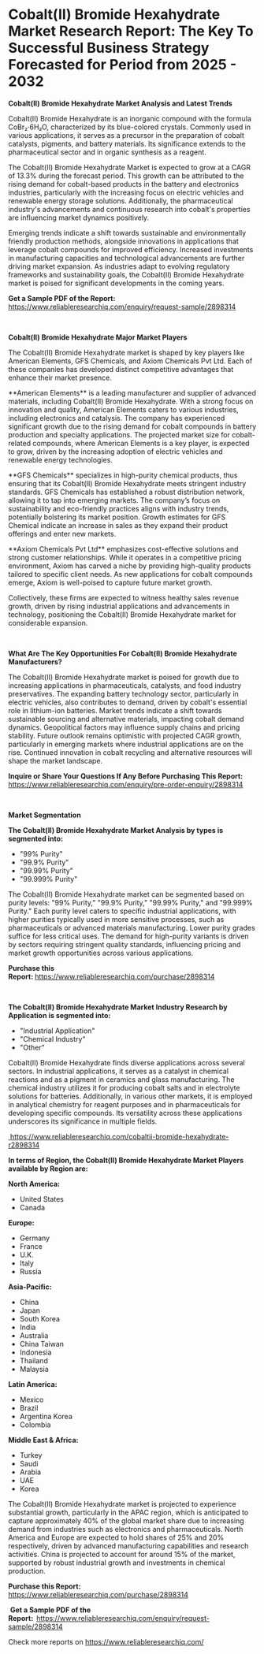 <p><h1>Cobalt(II) Bromide Hexahydrate Market Research Report: The Key To Successful Business Strategy Forecasted for Period from 2025 - 2032</h1></p><p><strong>Cobalt(II) Bromide Hexahydrate Market Analysis and Latest Trends</strong></p>
<p><p>Cobalt(II) Bromide Hexahydrate is an inorganic compound with the formula CoBr₂·6H₂O, characterized by its blue-colored crystals. Commonly used in various applications, it serves as a precursor in the preparation of cobalt catalysts, pigments, and battery materials. Its significance extends to the pharmaceutical sector and in organic synthesis as a reagent.</p><p>The Cobalt(II) Bromide Hexahydrate Market is expected to grow at a CAGR of 13.3% during the forecast period. This growth can be attributed to the rising demand for cobalt-based products in the battery and electronics industries, particularly with the increasing focus on electric vehicles and renewable energy storage solutions. Additionally, the pharmaceutical industry's advancements and continuous research into cobalt's properties are influencing market dynamics positively. </p><p>Emerging trends indicate a shift towards sustainable and environmentally friendly production methods, alongside innovations in applications that leverage cobalt compounds for improved efficiency. Increased investments in manufacturing capacities and technological advancements are further driving market expansion. As industries adapt to evolving regulatory frameworks and sustainability goals, the Cobalt(II) Bromide Hexahydrate market is poised for significant developments in the coming years.</p></p>
<p><strong>Get a Sample PDF of the Report:&nbsp;</strong> <a href="https://www.reliableresearchiq.com/enquiry/request-sample/2898314?utm_campaign=3103&utm_medium=2&utm_source=Github&utm_content=ia&utm_term=15032025&utm_id=cobaltii-bromide-hexahydrate">https://www.reliableresearchiq.com/enquiry/request-sample/2898314</a></p>
<p>&nbsp;</p>
<p><strong>Cobalt(II) Bromide Hexahydrate Major Market Players</strong></p>
<p><p>The Cobalt(II) Bromide Hexahydrate market is shaped by key players like American Elements, GFS Chemicals, and Axiom Chemicals Pvt Ltd. Each of these companies has developed distinct competitive advantages that enhance their market presence.</p><p>**American Elements** is a leading manufacturer and supplier of advanced materials, including Cobalt(II) Bromide Hexahydrate. With a strong focus on innovation and quality, American Elements caters to various industries, including electronics and catalysis. The company has experienced significant growth due to the rising demand for cobalt compounds in battery production and specialty applications. The projected market size for cobalt-related compounds, where American Elements is a key player, is expected to grow, driven by the increasing adoption of electric vehicles and renewable energy technologies.</p><p>**GFS Chemicals** specializes in high-purity chemical products, thus ensuring that its Cobalt(II) Bromide Hexahydrate meets stringent industry standards. GFS Chemicals has established a robust distribution network, allowing it to tap into emerging markets. The company’s focus on sustainability and eco-friendly practices aligns with industry trends, potentially bolstering its market position. Growth estimates for GFS Chemical indicate an increase in sales as they expand their product offerings and enter new markets.</p><p>**Axiom Chemicals Pvt Ltd** emphasizes cost-effective solutions and strong customer relationships. While it operates in a competitive pricing environment, Axiom has carved a niche by providing high-quality products tailored to specific client needs. As new applications for cobalt compounds emerge, Axiom is well-poised to capture future market growth.</p><p>Collectively, these firms are expected to witness healthy sales revenue growth, driven by rising industrial applications and advancements in technology, positioning the Cobalt(II) Bromide Hexahydrate market for considerable expansion.</p></p>
<p>&nbsp;</p>
<p><strong>What Are The Key Opportunities For Cobalt(II) Bromide Hexahydrate Manufacturers?</strong></p>
<p><p>The Cobalt(II) Bromide Hexahydrate market is poised for growth due to increasing applications in pharmaceuticals, catalysts, and food industry preservatives. The expanding battery technology sector, particularly in electric vehicles, also contributes to demand, driven by cobalt's essential role in lithium-ion batteries. Market trends indicate a shift towards sustainable sourcing and alternative materials, impacting cobalt demand dynamics. Geopolitical factors may influence supply chains and pricing stability. Future outlook remains optimistic with projected CAGR growth, particularly in emerging markets where industrial applications are on the rise. Continued innovation in cobalt recycling and alternative resources will shape the market landscape.</p></p>
<p><strong>Inquire or Share Your Questions If Any Before Purchasing This Report:</strong> <a href="https://www.reliableresearchiq.com/enquiry/pre-order-enquiry/2898314?utm_campaign=3103&utm_medium=2&utm_source=Github&utm_content=ia&utm_term=15032025&utm_id=cobaltii-bromide-hexahydrate">https://www.reliableresearchiq.com/enquiry/pre-order-enquiry/2898314</a></p>
<p>&nbsp;</p>
<p><strong>Market Segmentation</strong></p>
<p><strong>The Cobalt(II) Bromide Hexahydrate Market Analysis by types is segmented into:</strong></p>
<p><ul><li>"99% Purity"</li><li>"99.9% Purity"</li><li>"99.99% Purity"</li><li>"99.999% Purity"</li></ul></p>
<p><p>The Cobalt(II) Bromide Hexahydrate market can be segmented based on purity levels: "99% Purity," "99.9% Purity," "99.99% Purity," and "99.999% Purity." Each purity level caters to specific industrial applications, with higher purities typically used in more sensitive processes, such as pharmaceuticals or advanced materials manufacturing. Lower purity grades suffice for less critical uses. The demand for high-purity variants is driven by sectors requiring stringent quality standards, influencing pricing and market growth opportunities across various applications.</p></p>
<p><strong>Purchase this Report:&nbsp;</strong><a href="https://www.reliableresearchiq.com/purchase/2898314?utm_campaign=3103&utm_medium=2&utm_source=Github&utm_content=ia&utm_term=15032025&utm_id=cobaltii-bromide-hexahydrate">https://www.reliableresearchiq.com/purchase/2898314</a></p>
<p>&nbsp;</p>
<p><strong>The Cobalt(II) Bromide Hexahydrate Market Industry Research by Application is segmented into:</strong></p>
<p><ul><li>"Industrial Application"</li><li>"Chemical Industry"</li><li>"Other"</li></ul></p>
<p><p>Cobalt(II) Bromide Hexahydrate finds diverse applications across several sectors. In industrial applications, it serves as a catalyst in chemical reactions and as a pigment in ceramics and glass manufacturing. The chemical industry utilizes it for producing cobalt salts and in electrolyte solutions for batteries. Additionally, in various other markets, it is employed in analytical chemistry for reagent purposes and in pharmaceuticals for developing specific compounds. Its versatility across these applications underscores its significance in multiple fields.</p></p>
<p><a href="https://www.reliableresearchiq.com/cobaltii-bromide-hexahydrate-r2898314?utm_campaign=3103&utm_medium=2&utm_source=Github&utm_content=ia&utm_term=15032025&utm_id=cobaltii-bromide-hexahydrate">&nbsp;https://www.reliableresearchiq.com/cobaltii-bromide-hexahydrate-r2898314</a></p>
<p><strong>In terms of Region, the Cobalt(II) Bromide Hexahydrate Market Players available by Region are:</strong></p>
<p>
    <p> <strong> North America: </strong>
        <ul>
            <li>United States</li>
            <li>Canada</li>
        </ul>
        </p> 
    <p> <strong> Europe: </strong>
        <ul>
            <li>Germany</li>
            <li>France</li>
            <li>U.K.</li>
            <li>Italy</li>
            <li>Russia</li>
        </ul>
        </p> 
    <p> <strong> Asia-Pacific: </strong>
        <ul>
            <li>China</li>
            <li>Japan</li>
            <li>South Korea</li>
            <li>India</li>
            <li>Australia</li>
            <li>China Taiwan</li>
            <li>Indonesia</li>
            <li>Thailand</li>
            <li>Malaysia</li>
        </ul>
        </p> 
    <p> <strong> Latin America: </strong>
        <ul>
            <li>Mexico</li>
            <li>Brazil</li>
            <li>Argentina Korea</li>
            <li>Colombia</li>
        </ul>
        </p> 
    <p> <strong> Middle East & Africa: </strong>
        <ul>
            <li>Turkey</li>
            <li>Saudi</li>
            <li>Arabia</li>
            <li>UAE</li>
            <li>Korea</li>
        </ul>
    </p>
    </p>
<p><p>The Cobalt(II) Bromide Hexahydrate market is projected to experience substantial growth, particularly in the APAC region, which is anticipated to capture approximately 40% of the global market share due to increasing demand from industries such as electronics and pharmaceuticals. North America and Europe are expected to hold shares of 25% and 20% respectively, driven by advanced manufacturing capabilities and research activities. China is projected to account for around 15% of the market, supported by robust industrial growth and investments in chemical production.</p></p>
<p><strong>Purchase this Report: </strong><a href="https://www.reliableresearchiq.com/purchase/2898314?utm_campaign=3103&utm_medium=2&utm_source=Github&utm_content=ia&utm_term=15032025&utm_id=cobaltii-bromide-hexahydrate">https://www.reliableresearchiq.com/purchase/2898314</a></p>
<p>&nbsp;<strong>Get a Sample PDF of the Report:&nbsp;&nbsp;</strong><a href="https://www.reliableresearchiq.com/enquiry/request-sample/2898314?utm_campaign=3103&utm_medium=2&utm_source=Github&utm_content=ia&utm_term=15032025&utm_id=cobaltii-bromide-hexahydrate">https://www.reliableresearchiq.com/enquiry/request-sample/2898314</a></p>
<p><strong></strong></p>
<p>Check more reports on <a href="https://www.reliableresearchiq.com/?utm_campaign=3103&utm_medium=2&utm_source=Github&utm_content=ia&utm_term=15032025&utm_id=cobaltii-bromide-hexahydrate">https://www.reliableresearchiq.com/</a></p>